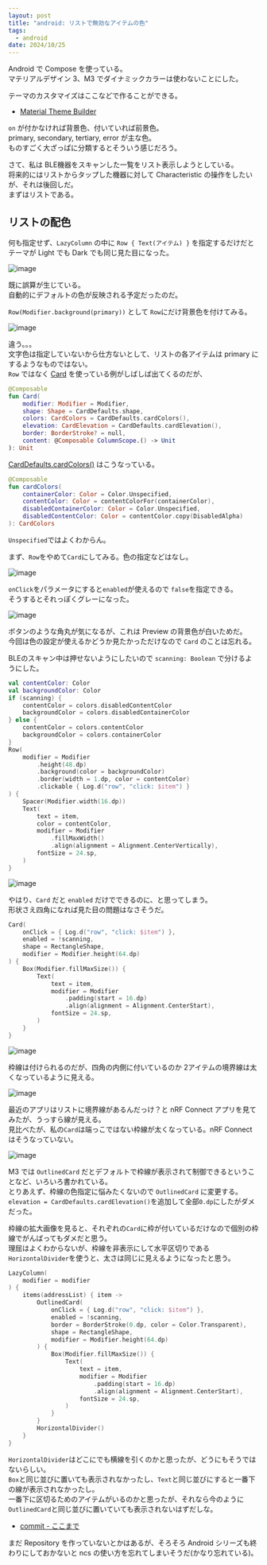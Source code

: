 ```yaml
---
layout: post
title: "android: リストで無効なアイテムの色"
tags:
  - android
date: 2024/10/25
---
```


Android で Compose を使っている。  
マテリアルデザイン 3、M3 でダイナミックカラーは使わないことにした。

テーマのカスタマイズはここなどで作ることができる。

* [Material Theme Builder](https://material-foundation.github.io/material-theme-builder/)

`on` が付かなければ背景色、付いていれば前景色。  
primary, secondary, tertiary, error が主な色。  
ものすごく大ざっぱに分類するとそういう感じだろう。

さて、私は BLE機器をスキャンした一覧をリスト表示しようとしている。  
将来的にはリストからタップした機器に対して Characteristic の操作をしたいが、それは後回しだ。  
まずはリストである。

## リストの配色

何も指定せず、`LazyColumn` の中に `Row { Text(アイテム) }` を指定するだけだとテーマが Light でも Dark でも同じ見た目になった。

![image](20241025b-1.png)

既に誤算が生じている。  
自動的にデフォルトの色が反映される予定だったのだ。

`Row(Modifier.background(primary))` として `Row`にだけ背景色を付けてみる。

![image](20241025b-2.png)

違う。。。  
文字色は指定していないから仕方ないとして、リストの各アイテムは primary にするようなものではない。  
`Row` ではなく [Card](https://developer.android.com/develop/ui/compose/components/card?hl=ja) を使っている例がしばしば出てくるのだが、

```kotlin
@Composable
fun Card(
    modifier: Modifier = Modifier,
    shape: Shape = CardDefaults.shape,
    colors: CardColors = CardDefaults.cardColors(),
    elevation: CardElevation = CardDefaults.cardElevation(),
    border: BorderStroke? = null,
    content: @Composable ColumnScope.() -> Unit
): Unit
```

[CardDefaults.cardColors()](https://developer.android.com/reference/kotlin/androidx/compose/material3/CardDefaults#cardColors(androidx.compose.ui.graphics.Color,androidx.compose.ui.graphics.Color,androidx.compose.ui.graphics.Color,androidx.compose.ui.graphics.Color)) はこうなっている。

```kotlin
@Composable
fun cardColors(
    containerColor: Color = Color.Unspecified,
    contentColor: Color = contentColorFor(containerColor),
    disabledContainerColor: Color = Color.Unspecified,
    disabledContentColor: Color = contentColor.copy(DisabledAlpha)
): CardColors
```

`Unspecified`ではよくわからん。  

まず、`Row`をやめて`Card`にしてみる。色の指定などはなし。

![image](20241025b-3.png)

`onClick`をパラメータにすると`enabled`が使えるので `false`を指定できる。  
そうするとそれっぽくグレーになった。

![image](20241025b-4.png)

ボタンのような角丸が気になるが、これは Preview の背景色が白いためだ。  
今回は色の設定が使えるかどうか見たかっただけなので `Card` のことは忘れる。

BLEのスキャン中は押せないようにしたいので `scanning: Boolean` で分けるようにした。

```kotlin
val contentColor: Color
val backgroundColor: Color
if (scanning) {
    contentColor = colors.disabledContentColor
    backgroundColor = colors.disabledContainerColor
} else {
    contentColor = colors.contentColor
    backgroundColor = colors.containerColor
}
Row(
    modifier = Modifier
        .height(48.dp)
        .background(color = backgroundColor)
        .border(width = 1.dp, color = contentColor)
        .clickable { Log.d("row", "click: $item") }
) {
    Spacer(Modifier.width(16.dp))
    Text(
        text = item,
        color = contentColor,
        modifier = Modifier
            .fillMaxWidth()
            .align(alignment = Alignment.CenterVertically),
        fontSize = 24.sp,
    )
}
```

![image](20241025b-5.png)

やはり、`Card` だと `enabled` だけでできるのに、と思ってしまう。  
形状さえ四角になれば見た目の問題はなさそうだ。

```kotlin
Card(
    onClick = { Log.d("row", "click: $item") },
    enabled = !scanning,
    shape = RectangleShape,
    modifier = Modifier.height(64.dp)
) {
    Box(Modifier.fillMaxSize()) {
        Text(
            text = item,
            modifier = Modifier
                .padding(start = 16.dp)
                .align(alignment = Alignment.CenterStart),
            fontSize = 24.sp,
        )
    }
}
```

![image](20241025b-6.png)

枠線は付けられるのだが、四角の内側に付いているのか 2アイテムの境界線は太くなっているように見える。

![image](20241025b-8.png)

最近のアプリはリストに境界線があるんだっけ？と nRF Connect アプリを見てみたが、うっすら線が見える。  
見比べたが、私の`Card`は端っこではない枠線が太くなっている。nRF Connect はそうなっていない。

![image](20241025b-7.png)

M3 では `OutlinedCard` だとデフォルトで枠線が表示されて制御できるということなど、いろいろ書かれている。  
とりあえず、枠線の色指定に悩みたくないので `OutlinedCard` に変更する。  
`elevation = CardDefaults.cardElevation()`を追加して全部`0.dp`にしたがダメだった。

枠線の拡大画像を見ると、それぞれの`Card`に枠が付いているだけなので個別の枠線でがんばってもダメだと思う。  
理屈はよくわからないが、枠線を非表示にして水平区切りである`HorizontalDivider`を使うと、太さは同じに見えるようになったと思う。

```kotlin
LazyColumn(
    modifier = modifier
) {
    items(addressList) { item ->
        OutlinedCard(
            onClick = { Log.d("row", "click: $item") },
            enabled = !scanning,
            border = BorderStroke(0.dp, color = Color.Transparent),
            shape = RectangleShape,
            modifier = Modifier.height(64.dp)
        ) {
            Box(Modifier.fillMaxSize()) {
                Text(
                    text = item,
                    modifier = Modifier
                        .padding(start = 16.dp)
                        .align(alignment = Alignment.CenterStart),
                    fontSize = 24.sp,
                )
            }
        }
        HorizontalDivider()
    }
}
```

`HorizontalDivider`はどこにでも横線を引くのかと思ったが、どうにもそうではないらしい。  
`Box`と同じ並びに置いても表示されなかったし、`Text`と同じ並びにすると一番下の線が表示されなかったし。  
一番下に区切るためのアイテムがいるのかと思ったが、それなら今のように`OutlinedCard`と同じ並びに置いていても表示されないはずだしな。

* [commit - ここまで](https://github.com/hirokuma/android-ble-led-control/commit/5341e464508007f741ae3bfde2d75972a9ff98dc)

まだ Repository を作っていないとかはあるが、そろそろ Android シリーズも終わりにしておかないと ncs の使い方を忘れてしまいそうだ(かなり忘れている)。
